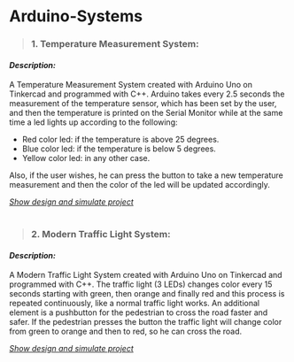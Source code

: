 # Arduino-Systems

> ### 1. Temperature Measurement System:
#### *Description:*
A Temperature Measurement System created with Arduino Uno on Tinkercad and programmed with C++. Arduino takes every 2.5 seconds the measurement of the temperature sensor, which has been set by the user, and then the temperature is printed on the Serial Monitor while at the same time a led lights up according to the following:
- Red color led: if the temperature is above 25 degrees.
- Blue color led: if the temperature is below 5 degrees.
- Yellow color led: in any other case.

Also, if the user wishes, he can press the button to take a new temperature measurement and then the color of the led will be updated accordingly.

[*Show design and simulate project*](https://www.tinkercad.com/things/buszeW0GWXb?sharecode=U02xrhWSAbXkIEBhEziRUE7gKYztZnxd4qKKaQcwMdc) <br><br>

> ### 2. Modern Traffic Light System:
#### *Description:*
A Modern Traffic Light System created with Arduino Uno on Tinkercad and programmed with C++. The traffic light (3 LEDs) changes color every 15 seconds starting with green, then orange and finally red and this process is repeated continuously, like a normal traffic light works. An additional element is a pushbutton for the pedestrian to cross the road faster and safer. If the pedestrian presses the button the traffic light will change color from green to orange and then to red, so he can cross the road.

[*Show design and simulate project*](https://www.tinkercad.com/things/5jgjb5fjdpf?sharecode=cJjpwhcovMLkD_kdqfLgYvNG8Qi8-ZiaZ2qCGvka0QY)
